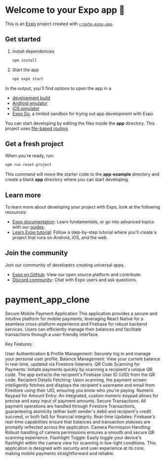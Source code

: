 # Welcome to your Expo app 👋

This is an [Expo](https://expo.dev) project created with [`create-expo-app`](https://www.npmjs.com/package/create-expo-app).

## Get started

1. Install dependencies

   ```bash
   npm install
   ```

2. Start the app

   ```bash
   npx expo start
   ```

In the output, you'll find options to open the app in a

- [development build](https://docs.expo.dev/develop/development-builds/introduction/)
- [Android emulator](https://docs.expo.dev/workflow/android-studio-emulator/)
- [iOS simulator](https://docs.expo.dev/workflow/ios-simulator/)
- [Expo Go](https://expo.dev/go), a limited sandbox for trying out app development with Expo

You can start developing by editing the files inside the **app** directory. This project uses [file-based routing](https://docs.expo.dev/router/introduction).

## Get a fresh project

When you're ready, run:

```bash
npm run reset-project
```

This command will move the starter code to the **app-example** directory and create a blank **app** directory where you can start developing.

## Learn more

To learn more about developing your project with Expo, look at the following resources:

- [Expo documentation](https://docs.expo.dev/): Learn fundamentals, or go into advanced topics with our [guides](https://docs.expo.dev/guides).
- [Learn Expo tutorial](https://docs.expo.dev/tutorial/introduction/): Follow a step-by-step tutorial where you'll create a project that runs on Android, iOS, and the web.

## Join the community

Join our community of developers creating universal apps.

- [Expo on GitHub](https://github.com/expo/expo): View our open source platform and contribute.
- [Discord community](https://chat.expo.dev): Chat with Expo users and ask questions.
# payment_app_clone
Secure Mobile Payment Application
This application provides a secure and intuitive platform for mobile payments, leveraging React Native for a seamless cross-platform experience and Firebase for robust backend services. Users can efficiently manage their balances and facilitate transactions through a user-friendly interface.

Key Features:

User Authentication & Profile Management: Securely log in and manage your personal user profile.
Balance Management: View your current balance in real-time, updated via Firestore listeners.
QR Code Scanning for Payments: Initiate payments quickly by scanning a recipient's unique QR code. The app extracts the recipient's Firebase User ID (UID) from the QR code.
Recipient Details Fetching: Upon scanning, the payment screen intelligently fetches and displays the recipient's username and email from Firestore using their UID, ensuring you know who you're paying.
Numeric Keypad for Amount Entry: An integrated, custom numeric keypad allows for precise and easy input of payment amounts.
Secure Transactions: All payment operations are handled through Firestore Transactions, guaranteeing atomicity (either both sender's debit and recipient's credit succeed, or both fail) for financial integrity.
Real-time Updates: Firebase's real-time capabilities ensure that balances and transaction statuses are promptly reflected across the application.
Camera Permission Handling: Robust handling of camera permissions ensures a smooth and secure QR scanning experience.
Flashlight Toggle: Easily toggle your device's flashlight within the camera view for scanning in low-light conditions.
This application is designed with security and user experience at its core, making mobile payments straightforward and reliable.

